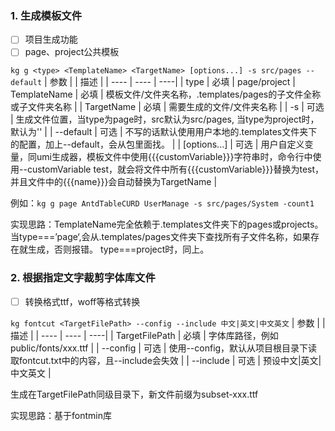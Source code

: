 ### 1. 生成模板文件
- [ ] 项目生成功能
- [ ] page、project公共模板
  
`kg g <type> <TemplateName> <TargetName> [options...] -s src/pages --default`
| 参数 |  | 描述 |
| ---- | ---- | ----|
| type | 必填 |  page/project |
TemplateName | 必填 | 模板文件/文件夹名称，.templates/pages的子文件全称或子文件夹名称 |
| TargetName | 必填 | 需要生成的文件/文件夹名称 |
| -s |  可选 | 生成文件位置，当type为page时，src默认为src/pages, 当type为project时，默认为'' |
| --default | 可选 | 不写的话默认使用用户本地的.templates文件夹下的配置，加上--default，会从包里面找。 |
| [options...] | 可选 | 用户自定义变量，同umi生成器，模板文件中使用{{{customVariable}}}字符串时，命令行中使用--customVariable test，就会将文件中所有{{{customVariable}}}替换为test，并且文件中的{{{name}}}会自动替换为TargetName |

例如：`kg g page AntdTableCURD UserManage -s src/pages/System -count1`

实现思路：TemplateName完全依赖于.templates文件夹下的pages或projects。
当type===’page‘,会从.templates/pages文件夹下查找所有子文件名称，如果存在就生成，否则报错。
type===project时，同上。

### 2. 根据指定文字裁剪字体库文件
- [ ] 转换格式ttf，woff等格式转换
  
`kg fontcut <TargetFilePath> --config --include 中文|英文|中文英文`
| 参数 |  | 描述 |
| ---- | ---- | ----|
| TargetFilePath | 必填 |  字体库路径，例如public/fonts/xxx.ttf |
| --config | 可选 | 使用--config，默认从项目根目录下读取fontcut.txt中的内容，且--include会失效 |
| --include | 可选 | 预设中文|英文|中文英文 |

生成在TargetFilePath同级目录下，新文件前缀为subset-xxx.ttf

实现思路：基于fontmin库